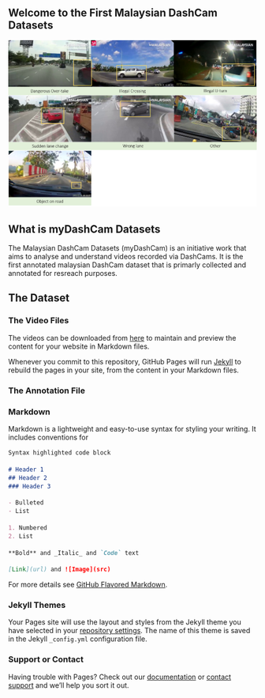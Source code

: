 ## Welcome to the First Malaysian DashCam Datasets

<img src="example.png" alt="hi" class="inline"/>

## What is myDashCam Datasets
The Malaysian DashCam Datasets (myDashCam) is an initiative work that aims to analyse and understand videos recorded via DashCams. It is the first annotated malaysian DashCam dataset that is primarly collected and annotated for resreach purposes.

## The Dataset

### The Video Files

The videos can be downloaded from [here](https://drive.google.com/file/d/1yhn4ouQbQrhJqX0g1Z808AXoF0oz35PG/view?usp=sharing) to maintain and preview the content for your website in Markdown files.

Whenever you commit to this repository, GitHub Pages will run [Jekyll](https://jekyllrb.com/) to rebuild the pages in your site, from the content in your Markdown files.

### The Annotation File


### Markdown

Markdown is a lightweight and easy-to-use syntax for styling your writing. It includes conventions for

```markdown
Syntax highlighted code block

# Header 1
## Header 2
### Header 3

- Bulleted
- List

1. Numbered
2. List

**Bold** and _Italic_ and `Code` text

[Link](url) and ![Image](src)
```

For more details see [GitHub Flavored Markdown](https://guides.github.com/features/mastering-markdown/).

### Jekyll Themes

Your Pages site will use the layout and styles from the Jekyll theme you have selected in your [repository settings](https://github.com/binmosa/myDashCam/settings). The name of this theme is saved in the Jekyll `_config.yml` configuration file.

### Support or Contact

Having trouble with Pages? Check out our [documentation](https://docs.github.com/categories/github-pages-basics/) or [contact support](https://github.com/contact) and we’ll help you sort it out.
